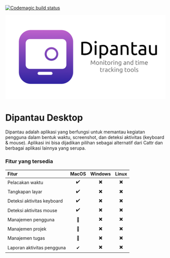 [![Codemagic build status](https://api.codemagic.io/apps/64b241274b3368c037e97308/64b241274b3368c037e97307/status_badge.svg)](https://codemagic.io/apps/64b241274b3368c037e97308/64b241274b3368c037e97307/latest_build)

![Dipantau Desktop](https://github.com/CoderJava/dipantau-desktop/blob/main/screenshot/banner.png)

# Dipantau Desktop
Dipantau adalah aplikasi yang berfungsi untuk memantau kegiatan pengguna dalam bentuk waktu, screenshot, dan deteksi aktivitas (keyboard & mouse). Aplikasi ini bisa dijadikan pilihan sebagai alternatif dari Cattr dan berbagai aplikasi lainnya yang serupa.

### Fitur yang tersedia
| Fitur                             | MacOS | Windows | Linux |
| :---                              | :---: | :-----: | :---: |
| Pelacakan waktu                   |   ✔️   |    ✖️    |   ✖️   |
| Tangkapan layar                   |   ✔️   |    ✖️    |   ✖️   |
| Deteksi aktivitas keyboard        |   ✔️   |    ✖️    |   ✖️   |
| Deteksi aktivitas mouse           |   ✔️   |    ✖️    |   ✖️   |
| Manajemen pengguna                |   🚧  |    ✖️    |   ✖️   |
| Manajemen projek                  |   🚧  |    ✖️    |   ✖️   |
| Manajemen tugas                   |   🚧  |    ✖️    |   ✖️   |
| Laporan aktivitas pengguna        |   ✔   |    ✖️    |   ✖️   |
